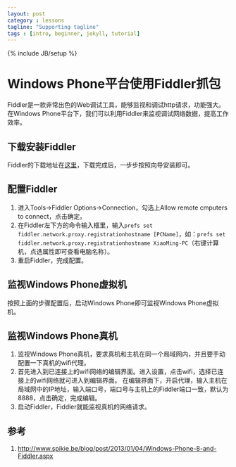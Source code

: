 ```yaml
---
layout: post
category : lessons
tagline: "Supporting tagline"
tags : [intro, beginner, jekyll, tutorial]
---
```

{% include JB/setup %}


# Windows Phone平台使用Fiddler抓包

Fiddler是一款非常出色的Web调试工具，能够监视和调试http请求，功能强大。在Windows Phone平台下，我们可以利用Fiddler来监视调试网络数据，提高工作效率。

## 下载安装Fiddler

Fiddler的下载地址在[这里](http://fiddler2.com/get-fiddler)，下载完成后，一步步按照向导安装即可。

## 配置Fiddler  

1. 进入Tools->Fiddler Options->Connection，勾选上Allow remote cmputers to connect，点击确定。 
2. 在Fiddler左下方的命令输入框里，输入`prefs set fiddler.network.proxy.registrationhostname [PCName]`，如：`prefs set fiddler.network.proxy.registrationhostname XiaoMing-PC`（右键计算机，点选属性即可查看电脑名称）。 
3. 重启Fiddler，完成配置。

## 监视Windows Phone虚拟机  

按照上面的步骤配置后，启动Windows Phone即可监视Windows Phone虚拟机。

## 监视Windows Phone真机 

1. 监视Windows Phone真机，要求真机和主机在同一个局域网内，并且要手动配置一下真机的wifi代理。 
2. 首先进入到已连接上的wifi网络的编辑界面。进入设置，点击wifi，选择已连接上的wifi网络就可进入到编辑界面。 在编辑界面下，开启代理，输入主机在局域网中的IP地址，输入端口号，端口号与主机上的Fiddler端口一致，默认为8888，点击确定，完成编辑。
3. 启动Fiddler，Fiddler就能监视真机的网络请求。

## 参考

1. <http://www.spikie.be/blog/post/2013/01/04/Windows-Phone-8-and-Fiddler.aspx>
